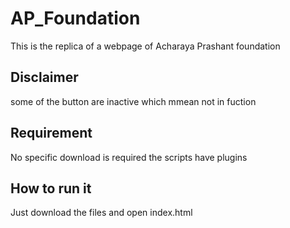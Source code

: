 # AP_Foundation
This is the replica of a webpage of Acharaya Prashant foundation 
## Disclaimer
some of the button are inactive which mmean not in fuction 
## Requirement
No specific download is required the scripts have plugins 
## How to run it 
Just download the files and open index.html 
